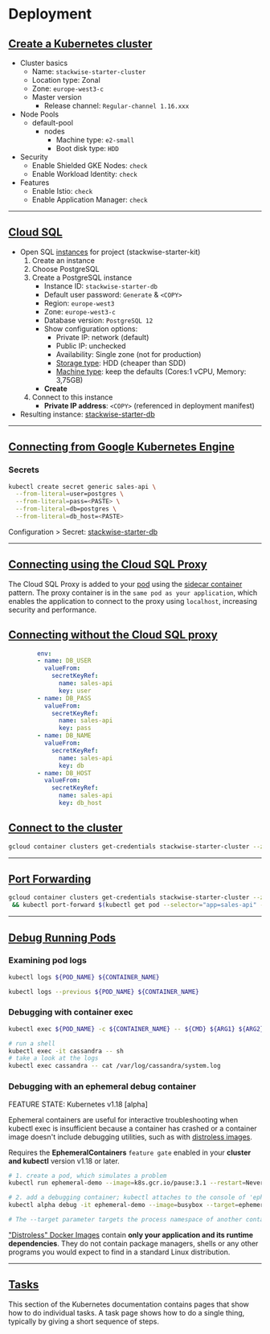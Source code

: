 # Deployment

## [Create a Kubernetes cluster](https://console.cloud.google.com/kubernetes/add?project=stackwise-starter-kit&authuser=2)

* Cluster basics
  * Name: `stackwise-starter-cluster`
  * Location type: Zonal
  * Zone: `europe-west3-c`
  * Master version
    * Release channel: `Regular-channel 1.16.xxx`
* Node Pools
  * default-pool
    * nodes
      * Machine type: `e2-small`
      * Boot disk type: `HDD`
* Security
  * Enable Shielded GKE Nodes: `check`
  * Enable Workload Identity: `check`
* Features
  * Enable Istio: `check`
  * Enable Application Manager: `check`

---

## [Cloud SQL](https://console.cloud.google.com)

* Open SQL [instances](https://console.cloud.google.com/sql/instances?authuser=2&project=stackwise-starter-kit) for project (stackwise-starter-kit)
    1. Create an instance
    1. Choose PostgreSQL
    1. Create a PostgreSQL instance
        * Instance ID: `stackwise-starter-db`
        * Default user password: `Generate` & `<COPY>`
        * Region: `europe-west3`
        * Zone: `europe-west3-c`
        * Database version: `PostgreSQL 12`
        * Show configuration options:
            * Private IP: network (default)
            * Public IP: unchecked
            * Availability: Single zone (not for production)
            * [Storage type](https://cloud.google.com/sql/docs/postgres/choosing-ssd-hdd?hl=tr): HDD (cheaper than SDD)
            * [Machine type](https://cloud.google.com/compute/docs/instances/creating-instance-with-custom-machine-type): keep the defaults (Cores:1 vCPU, Memory: 3,75GB)
        * **Create**
    1. Connect to this instance
        * **Private IP address**: `<COPY>` (referenced in deployment manifest)
* Resulting instance: [stackwise-starter-db](https://console.cloud.google.com/sql/instances/stackwise-starter-db/overview?authuser=2&folder=&organizationId=&project=stackwise-starter-kit&supportedpurview=project)

---

## [Connecting from Google Kubernetes Engine](https://cloud.google.com/sql/docs/postgres/connect-kubernetes-engine)

### Secrets

```sh
kubectl create secret generic sales-api \
  --from-literal=user=postgres \
  --from-literal=pass=<PASTE> \
  --from-literal=db=postgres \
  --from-literal=db_host=<PASTE>
```

Configuration > Secret: [stackwise-starter-db](https://console.cloud.google.com/kubernetes/secret/europe-west3-c/stackwise-starter-cluster/default/stackwise-starter-db?authuser=2&project=stackwise-starter-kit&supportedpurview=project)

---

## [Connecting using the Cloud SQL Proxy](https://cloud.google.com/sql/docs/postgres/connect-kubernetes-engine#proxy)

The Cloud SQL Proxy is added to your [pod](https://kubernetes.io/docs/concepts/workloads/pods/) using the [sidecar container](https://cloud.google.com/sql/docs/postgres/connect-kubernetes-engine#running_the_proxy_as_a_sidecar) pattern. The proxy container is in the `same pod as your application`, which enables the application to connect to the proxy using `localhost`, increasing security and performance.

## [Connecting without the Cloud SQL proxy](https://cloud.google.com/sql/docs/postgres/connect-kubernetes-engine#private-ip)

```yaml
        env:
        - name: DB_USER
          valueFrom:
            secretKeyRef:
              name: sales-api
              key: user
        - name: DB_PASS
          valueFrom:
            secretKeyRef:
              name: sales-api
              key: pass
        - name: DB_NAME
          valueFrom:
            secretKeyRef:
              name: sales-api
              key: db
        - name: DB_HOST
          valueFrom:
            secretKeyRef:
              name: sales-api
              key: db_host
```

## [Connect to the cluster](https://console.cloud.google.com/kubernetes/clusters/details/europe-west3-c/stackwise-starter-cluster?project=stackwise-starter-kit&authuser=2)

```sh
gcloud container clusters get-credentials stackwise-starter-cluster --zone europe-west3-c --project stackwise-starter-kit
```

---

## [Port Forwarding](https://console.cloud.google.com/kubernetes/service/europe-west3-c/stackwise-starter-cluster/default/sales-api/overview?authuser=2&project=stackwise-starter-kit)

```sh
gcloud container clusters get-credentials stackwise-starter-cluster --zone europe-west3-c --project stackwise-starter-kit \
 && kubectl port-forward $(kubectl get pod --selector="app=sales-api" --output jsonpath='{.items[0].metadata.name}') 8080:3000
```

---

## [Debug Running Pods](https://kubernetes.io/docs/tasks/debug-application-cluster/debug-running-pod/)

### Examining pod logs

```sh
kubectl logs ${POD_NAME} ${CONTAINER_NAME}

kubectl logs --previous ${POD_NAME} ${CONTAINER_NAME}
```

### Debugging with container exec 

```sh
kubectl exec ${POD_NAME} -c ${CONTAINER_NAME} -- ${CMD} ${ARG1} ${ARG2} ... ${ARGN}

# run a shell
kubectl exec -it cassandra -- sh
# take a look at the logs
kubectl exec cassandra -- cat /var/log/cassandra/system.log
```

### Debugging with an **ephemeral** debug container

FEATURE STATE: Kubernetes v1.18 [alpha]

Ephemeral containers are useful for interactive troubleshooting when kubectl exec is insufficient because a container has crashed or a container image doesn't include debugging utilities, such as with [distroless images](https://github.com/GoogleContainerTools/distroless).

Requires the **EphemeralContainers** `feature gate` enabled in your **cluster and kubectl** version v1.18 or later.

```sh
# 1. create a pod, which simulates a problem
kubectl run ephemeral-demo --image=k8s.gcr.io/pause:3.1 --restart=Never

# 2. add a debugging container; kubectl attaches to the console of 'ephemeral-demo'
kubectl alpha debug -it ephemeral-demo --image=busybox --target=ephemeral-demo

# The --target parameter targets the process namespace of another container. 
```

["Distroless" Docker Images](https://github.com/GoogleContainerTools/distroless) contain **only your application and its runtime dependencies**. They do not contain package managers, shells or any other programs you would expect to find in a standard Linux distribution.

---

## [Tasks](https://kubernetes.io/docs/tasks/)

This section of the Kubernetes documentation contains pages that show how to do individual tasks. A task page shows how to do a single thing, typically by giving a short sequence of steps.
